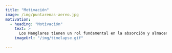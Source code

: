 ```yaml
---
title: "Motivación"
image: /img/puntarenas-aereo.jpg
motivation:
  - heading: "Motivación"
    text: >
      Los Manglares tienen un rol fundamental en la absorción y almacenamiento de carbono, más que un bosque maduro, por esto es tan importante generar conciencia sobre nuestro Manglar de Puntarenas, pues desde 1984 hasta la fecha ha perdido parte importante de su área.
    imageUrl: "/img/timelapse.gif"
  
---
```

